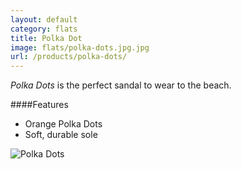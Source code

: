 ```yaml
---
layout: default
category: flats
title: Polka Dot
image: flats/polka-dots.jpg.jpg
url: /products/polka-dots/
---
```


*Polka Dots* is the perfect sandal to wear to the beach.
 

####Features

- Orange Polka Dots
- Soft, durable sole

![Polka Dots](http://www.placehold.it/250x250)